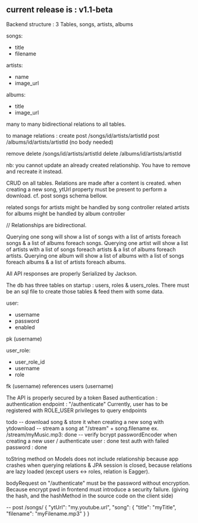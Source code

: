 current release is : v1.1-beta
----------------
Backend structure :
3 Tables, songs, artists, albums

songs:
- title
- filename

artists:
- name
- image_url

albums:
- title
- image_url

many to many bidirectional relations to all tables.

to manage relations :
create
post /songs/id/artists/artistId
post /albums/id/artists/artistId
(no body needed)

remove
delete /songs/id/artists/artistId
delete /albums/id/artists/artistId

nb: you cannot update an already created relationship. You have to remove and recreate it instead.

CRUD on all tables. Relations are made after a content is created.
when creating a new song, ytUrl property must be present to perform a download.
cf. post songs schema bellow.

related songs for artists might be handled by song controller 
related artists for albums might be handled by album controller 

// Relationships are  bidirectional.

Querying one song will show a list of songs with a list of artists foreach songs & a list of albums foreach songs.
Querying one artist will show a list of artists with a list of songs foreach artists & a list of albums foreach artists.
Querying one album will show a list of albums with a list of songs foreach albums & a list of artists foreach albums.

All API responses are properly Serialized by Jackson.

The db has three tables on startup : users, roles & users_roles.
There must be an sql file to create those tables & feed them with some data.

user:
- username
- password
- enabled

pk (username)

user_role:
- user_role_id
- username
- role

fk (username) references users (username)

The API is properly secured by a token Based authentication :
authentication endpoint : "/authenticate"
Currently, user has to be registered with ROLE_USER privileges to query endpoints

todo -- download song & store it when creating a new song with ytdownload
-- stream a song at "/stream" + song.filename ex. /stream/myMusic.mp3: done
-- verify bcrypt passwordEncoder when creating a new user / authenticate user : done
test auth with failed password : done

toString method on Models does not include relationship because app crashes when querying relations & JPA session is closed,
because relations are lazy loaded (except users <-> roles, relation is Eagger).
 
bodyRequest on "/authenticate" must be the password without encryption.
Because encrypt pwd in frontend must introduce a security failure.
(giving the hash, and the hashMethod in the source code on the client side)

-- post /songs/
{
    "ytUrl": "my.youtube.url",
    "song": {
        "title": "myTitle",
        "filename": "myFilename.mp3"
    }
}